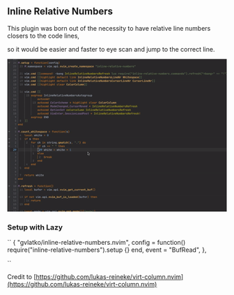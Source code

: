 ## Inline Relative Numbers

This plugin was born out of the necessity to have relative line numbers closers to the code lines,

so it would be easier and faster to eye scan and jump to the correct line.

![Inline Relative Numbers](image.gif "Inline Relative Numbers")

### Setup with Lazy

``
{
"gvlatko/inline-relative-numbers.nvim",
config = function() require("inline-relative-numbers").setup {} end,
event = "BufRead",
},

``

Credit to [https://github.com/lukas-reineke/virt-column.nvim](https://github.com/lukas-reineke/virt-column.nvim)
